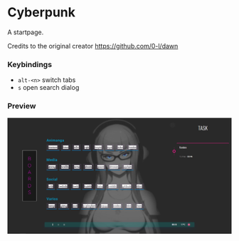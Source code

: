 # Cyberpunk
A startpage.

Credits to the original creator
https://github.com/0-l/dawn

### Keybindings

- `alt-<n>` switch tabs
- `s` open search dialog 

### Preview
![preview](./Preview.png)
